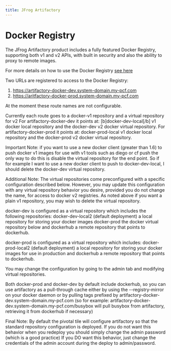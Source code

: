 ```yaml
---
title: JFrog Artifactory
---
```


# Docker Registry

The JFrog Artifactory product includes a fully featured Docker Registry, supporting both v1 and v2 APIs, with built in security and also the ability to proxy to remote images.

For more details on how to use the Docker Registry [see here](https://www.jfrog.com/confluence/display/RTF/Docker+Repositories)

Two URLs are registered to access to the Docker Registry:

1. https://artifactory-docker-dev.system-domain.my-pcf.com
1. https://aritfactory-docker-prod.system-domain.my-pcf.com

At the moment these route names are not configurable. 

Currently each route goes to a docker-v1 repository and a virtual repository for v2
For artifactory-docker-dev it points at: [b]docker-dev-local[/b] v1 docker local repository and the docker-dev v2 docker virtual repository.
For artifactory-docker-prod it points at: docker-prod-local v1 docker local repository and the docker-prod v2 docker virtual repository.

Important Note: if you want to use a new docker client (greater than 1.6) to push docker v1 images for use with v1 tools such as diego or cf push the only way to do this is disable the virtual repository for the end point.  So if for example I want to use a new docker client to push to docker-dev-local, I should delete the docker-dev virtual repository.

Additional Note:  The virtual repositories come preconfigured with a specific configuration described below.  However, you may update this configuration with any virtual repository behavior you desire, provided you do not change the name, for access to docker v2 registries.  As noted above if you want a plain v1 repository, you may wish to delete the virtual repository.

docker-dev is configured as a virtual repository which includes the following repositories:
docker-dev-local2 (default deployment) a local repository for storing your docker images
docker-prod the docker virtual repository below
and dockerhub a remote repository that points to dockerhub.

docker-prod is configured as a virtual repository which includes:
docker-prod-local2 (default deployment) a local repository for storing your docker images for use in production
and dockerhub a remote repository that points to dockerhub.

You may change the configuration by going to the admin tab and modifying virtual repositories.

Both docker-prod and docker-dev by default include dockerhub, so you can use artifactory as a pull-through cache either by using the --registry-mirror on your docker daemon or by pulling tags prefixed by artifactory-docker-dev.system-domain.my-pcf.com (so for example: artifactory-docker-dev.system-domain.my-pcf.com/busybox will pull busybox from artifactory, retrieving it from dockerhub if necessary)

Final Note:  By default the pivotal tile will configure artifactory so that the standard repository configuration is deployed.  If you do not want this behavior when you redeploy you should simply change the admin password (which is a good practice)  If you DO want this behavior, just change the credentials of the admin account during the deploy to admin/password.

